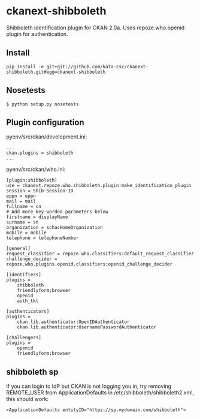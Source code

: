 ckanext-shibboleth
==================

Shibboleth identification plugin for CKAN 2.0a. Uses repoze.who.openid plugin for authentication.

Install
-------
	pip install -e git+git://github.com/kata-csc/ckanext-shibboleth.git#egg=ckanext-shibboleth
	
Nosetests
---------
	$ python setup.py nosetests
	
Plugin configuration
--------------------
pyenv/src/ckan/development.ini:

	...
	ckan.plugins = shibboleth
	...

pyenv/src/ckan/who.ini:

	[plugin:shibboleth]
    use = ckanext.repoze.who.shibboleth.plugin:make_identification_plugin
    session = Shib-Session-ID
    eppn = eppn
    mail = mail
    fullname = cn
    # Add more key-worded parameters below
    firstname = displayName
    surname = sn
    organization = schacHomeOrganization
    mobile = mobile
    telephone = telephoneNumber

	[general]
	request_classifier = repoze.who.classifiers:default_request_classifier
	challenge_decider = repoze.who.plugins.openid.classifiers:openid_challenge_decider

	[identifiers]
	plugins =
		shibboleth
		friendlyform;browser
		openid
		auth_tkt

	[authenticators]
	plugins = 
		ckan.lib.authenticator:OpenIDAuthenticator
		ckan.lib.authenticator:UsernamePasswordAuthenticator

	[challengers]
	plugins =
		openid
		friendlyform;browser

shibboleth sp
-------------
If you can login to IdP but CKAN is not logging you in, try removing REMOTE_USER from 
ApplicationDefaults in /etc/shibboleth/shibboleth2.xml, this should work:

	<ApplicationDefaults entityID="https://sp.mydomain.com/shibboleth">


